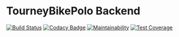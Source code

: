 # TourneyBikePolo Backend

[![Build Status](https://travis-ci.org/eiei0/tourneybikepolo-be.svg?branch=master)](https://travis-ci.org/eiei0/tourneybikepolo-be)
[![Codacy Badge](https://api.codacy.com/project/badge/Grade/c7ec14ed9106413785395f073afdb965)](https://app.codacy.com/app/eiei0/tourneybikepolo-be?utm_source=github.com&utm_medium=referral&utm_content=eiei0/tourneybikepolo-be&utm_campaign=Badge_Grade_Dashboard)
[![Maintainability](https://api.codeclimate.com/v1/badges/381f55542387ec0f0b28/maintainability)](https://codeclimate.com/github/eiei0/tourneybikepolo-be/maintainability)
[![Test Coverage](https://api.codeclimate.com/v1/badges/381f55542387ec0f0b28/test_coverage)](https://codeclimate.com/github/eiei0/tourneybikepolo-be/test_coverage)
